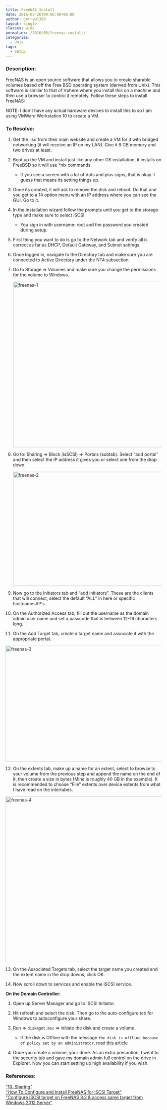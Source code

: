 ```yaml
---
title: FreeNAS Install
date: 2016-05-26T04:06:00+00:00
author: gerryw1389
layout: single
classes: wide
permalink: /2016/05/freenas-install/
categories:
  - Unix
tags:
  - Setup
---
```

<!--more-->

### Description:

FreeNAS is an open source software that allows you to create sharable volumes based off the Free BSD operating system (derived from Unix). This software is similar to that of Vphere where you install this on a machine and then use a browser to control it remotely. Follow these steps to install FreeNAS:

NOTE: I don't have any actual hardware devices to install this to so I am using VMWare Workstation 10 to create a VM.

### To Resolve:

1. Get the .iso from their main website and create a VM for it with bridged networking (it will receive an IP on my LAN). Give it 8 GB memory and two drives at least.

2. Boot up the VM and install just like any other OS installation, it installs on FreeBSD so it will use *nix commands.

   - If you see a screen with a lot of dots and plus signs, that is okay. I guess that means its setting things up.

3. Once its created, it will ask to remove the disk and reboot. Do that and you get to a 14 option menu with an IP address where you can see the GUI. Go to it.

4. In the installation wizard follow the prompts until you get to the storage type and make sure to select iSCSI.

   - You sign in with username: root and the password you created during setup.

5. First thing you want to do is go to the Network tab and verify all is correct as far as DHCP, Default Gateway, and Subnet settings.

6. Once logged in, navigate to the Directory tab and make sure you are connected to Active Directory under the NT4 subsection.

7. Go to Storage => Volumes and make sure you change the permissions for the volume to Windows.

   <img class="alignnone size-full wp-image-654" src="https://automationadmin.com/assets/images/uploads/2016/09/freenas-1.png" alt="freenas-1" width="762" height="532" srcset="https://automationadmin.com/assets/images/uploads/2016/09/freenas-1.png 762w, https://automationadmin.com/assets/images/uploads/2016/09/freenas-1-300x209.png 300w" sizes="(max-width: 762px) 100vw, 762px" />


8. Go to: Sharing => Block (isSCSI) => Portals (subtab). Select &#8220;add portal&#8221; and then select the IP address it gives you or select one from the drop down.

   <img class="alignnone size-full wp-image-655" src="https://automationadmin.com/assets/images/uploads/2016/09/freenas-2.png" alt="freenas-2" width="905" height="367" srcset="https://automationadmin.com/assets/images/uploads/2016/09/freenas-2.png 905w, https://automationadmin.com/assets/images/uploads/2016/09/freenas-2-300x122.png 300w, https://automationadmin.com/assets/images/uploads/2016/09/freenas-2-768x311.png 768w" sizes="(max-width: 905px) 100vw, 905px" />

9. Now go to the Initiators tab and &#8220;add initiators&#8221;. These are the clients that will connect, select the default &#8220;ALL&#8221; in here or specific hostnames/IP's.

10. On the Authorized Access tab, fill out the username as the domain admin user name and set a passcode that is between 12-16 characters long.

11. On the Add Target tab, create a target name and associate it with the appropriate portal.


  <img class="alignnone size-full wp-image-656" src="https://automationadmin.com/assets/images/uploads/2016/09/freenas-3.png" alt="freenas-3" width="726" height="372" srcset="https://automationadmin.com/assets/images/uploads/2016/09/freenas-3.png 726w, https://automationadmin.com/assets/images/uploads/2016/09/freenas-3-300x154.png 300w" sizes="(max-width: 726px) 100vw, 726px" />


12. On the extents tab, make up a name for an extent, select to browse to your volume from the previous step and append the name on the end of it, then create a size in bytes (Mine is roughly 40 GB in the example). It is recommended to choose &#8220;File&#8221; extents over device extents from what I have read on the intertubes.

  <img class="alignnone size-full wp-image-628" src="https://automationadmin.com/assets/images/uploads/2016/09/freenas-4.jpg" alt="freenas-4" width="532" height="532" srcset="https://automationadmin.com/assets/images/uploads/2016/09/freenas-4.jpg 532w, https://automationadmin.com/assets/images/uploads/2016/09/freenas-4-150x150.jpg 150w, https://automationadmin.com/assets/images/uploads/2016/09/freenas-4-300x300.jpg 300w" sizes="(max-width: 532px) 100vw, 532px" />


13. On the Associated Targets tab, select the target name you created and the extent name in the drop downs, click OK.

14. Now scroll down to services and enable the iSCSI service.

**On the Domain Controller:**

1. Open up Server Manager and go to iSCSI Initiator.

2. Hit refresh and select the disk. Then go to the auto-configure tab for Windows to autoconfigure your share.

3. Run => `diskmgmt.msc` => initiate the disk and create a volume.

   - If the disk is Offline with the message `the disk is offline because of policy set by an administrator`, read [this article](http://kb.vmware.com/selfservice/microsites/search.do?language=en_US&cmd=displayKC&externalId=2000767)

4. Once you create a volume, your done. As an extra precaution, I went to the security tab and gave my domain admin full control on the drive in Explorer. Now you can start setting up high availability if you wish.

### References:

["10. Sharing"](http://doc.freenas.org/9.3/freenas_sharing.html)  
["How To Configure and Install FreeNAS for iSCSI Target"](https://www.youtube.com/watch?v=nhME_CbZrQs)  
["Configure iSCSI target on FreeNAS 8.3 & access same target from Windows 2012 Server"](https://www.youtube.com/watch?v=7jn2q2ysr5g)  